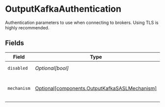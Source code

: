 # OutputKafkaAuthentication

Authentication parameters to use when connecting to brokers. Using TLS is highly recommended.


## Fields

| Field                                                                                            | Type                                                                                             | Required                                                                                         | Description                                                                                      |
| ------------------------------------------------------------------------------------------------ | ------------------------------------------------------------------------------------------------ | ------------------------------------------------------------------------------------------------ | ------------------------------------------------------------------------------------------------ |
| `disabled`                                                                                       | *Optional[bool]*                                                                                 | :heavy_minus_sign:                                                                               | Enable Authentication                                                                            |
| `mechanism`                                                                                      | [Optional[components.OutputKafkaSASLMechanism]](../../models/shared/outputkafkasaslmechanism.md) | :heavy_minus_sign:                                                                               | SASL authentication mechanism to use.                                                            |